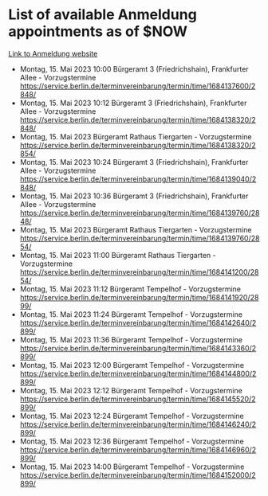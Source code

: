 # List of available Anmeldung appointments as of $NOW
[Link to Anmeldung website](https://service.berlin.de/terminvereinbarung/termin/tag.php?termin=1&anliegen[]=120686&dienstleisterlist=122210,122217,327316,122219,327312,122227,327314,122231,327346,122243,327348,122254,122252,329742,122260,329745,122262,329748,122271,327278,122273,327274,122277,327276,330436,122280,327294,122282,327290,122284,327292,122291,327270,122285,327266,122286,327264,122296,327268,150230,329760,122297,327286,122294,327284,122312,329763,122314,329775,122304,327330,122311,327334,122309,327332,317869,122281,327352,122279,329772,122283,122276,327324,122274,327326,122267,329766,122246,327318,122251,327320,122257,327322,122208,327298,122226,327300&herkunft=http%3A%2F%2Fservice.berlin.de%2Fdienstleistung%2F120686%2F)
- Montag, 15. Mai 2023 10:00 Bürgeramt 3 (Friedrichshain), Frankfurter Allee - Vorzugstermine https://service.berlin.de/terminvereinbarung/termin/time/1684137600/2848/
- Montag, 15. Mai 2023 10:12 Bürgeramt 3 (Friedrichshain), Frankfurter Allee - Vorzugstermine https://service.berlin.de/terminvereinbarung/termin/time/1684138320/2848/
- Montag, 15. Mai 2023  Bürgeramt Rathaus Tiergarten - Vorzugstermine https://service.berlin.de/terminvereinbarung/termin/time/1684138320/2854/
- Montag, 15. Mai 2023 10:24 Bürgeramt 3 (Friedrichshain), Frankfurter Allee - Vorzugstermine https://service.berlin.de/terminvereinbarung/termin/time/1684139040/2848/
- Montag, 15. Mai 2023 10:36 Bürgeramt 3 (Friedrichshain), Frankfurter Allee - Vorzugstermine https://service.berlin.de/terminvereinbarung/termin/time/1684139760/2848/
- Montag, 15. Mai 2023  Bürgeramt Rathaus Tiergarten - Vorzugstermine https://service.berlin.de/terminvereinbarung/termin/time/1684139760/2854/
- Montag, 15. Mai 2023 11:00 Bürgeramt Rathaus Tiergarten - Vorzugstermine https://service.berlin.de/terminvereinbarung/termin/time/1684141200/2854/
- Montag, 15. Mai 2023 11:12 Bürgeramt Tempelhof - Vorzugstermine https://service.berlin.de/terminvereinbarung/termin/time/1684141920/2899/
- Montag, 15. Mai 2023 11:24 Bürgeramt Tempelhof - Vorzugstermine https://service.berlin.de/terminvereinbarung/termin/time/1684142640/2899/
- Montag, 15. Mai 2023 11:36 Bürgeramt Tempelhof - Vorzugstermine https://service.berlin.de/terminvereinbarung/termin/time/1684143360/2899/
- Montag, 15. Mai 2023 12:00 Bürgeramt Tempelhof - Vorzugstermine https://service.berlin.de/terminvereinbarung/termin/time/1684144800/2899/
- Montag, 15. Mai 2023 12:12 Bürgeramt Tempelhof - Vorzugstermine https://service.berlin.de/terminvereinbarung/termin/time/1684145520/2899/
- Montag, 15. Mai 2023 12:24 Bürgeramt Tempelhof - Vorzugstermine https://service.berlin.de/terminvereinbarung/termin/time/1684146240/2899/
- Montag, 15. Mai 2023 12:36 Bürgeramt Tempelhof - Vorzugstermine https://service.berlin.de/terminvereinbarung/termin/time/1684146960/2899/
- Montag, 15. Mai 2023 14:00 Bürgeramt Tempelhof - Vorzugstermine https://service.berlin.de/terminvereinbarung/termin/time/1684152000/2899/
